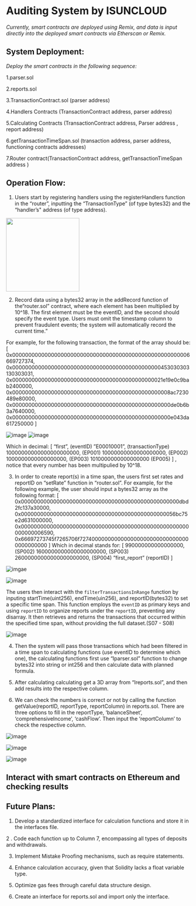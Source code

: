 # Auditing System by ISUNCLOUD
*Currently, smart contracts are deployed using Remix, and data is input directly into the deployed smart contracts via Etherscan or Remix.*

## System Deployment:

*Deploy the smart contracts in the following sequence:*

1.parser.sol

2.reports.sol

3.TransactionContract.sol (parser address)

4.Handlers Contracts (TransactionContract address, parser address)

5.Calculating Contracts (TransactionContract address, Parser address , report address)

6.getTransactionTimeSpan.sol (transaction address, parser address, functioning contracts addresses)

7.Router contract(TransactionContract address, getTransactionTimeSpan address )

## Operation Flow:
1.  Users start by registering handlers using the registerHandlers function in the “router”, inputting the “TransactionType” (of type bytes32) and the “handler’s" address (of type address).
   <img src="https://github.com/CAFECA-IO/auditing_system/assets/59311328/393f8045-4208-46f7-8278-65c2bc529b88" width="200" height="200" />

2.  Record data using a bytes32 array in the addRecord function of the“router.sol” contract, where each element has been multiplied by 10^18. The first element must be the eventID, and the second should specify the event type. Users must omit the timestamp column to prevent fraudulent events; the system will automatically record the current time.”

   For example, for the following transaction, the format of the array should be:
   [
   0x0000000000000000000000000000000000000000000000000000006669727374, 0x0000000000000000000000000000000000000000000000453030303130303031,
   0x00000000000000000000000000000000000000000000021e19e0c9bab2400000,
   0x0000000000000000000000000000000000000000000000008ac7230489e80000,
   0x0000000000000000000000000000000000000000000000000de0b6b3a7640000,
   0x0000000000000000000000000000000000000000000000000e043da617250000
   ]

   ![image](https://github.com/CAFECA-IO/auditing_system/assets/59311328/8d46daff-65fe-4800-a062-94c364728089)
   ![image](https://github.com/CAFECA-IO/auditing_system/assets/59311328/9ecc9141-4ae9-43e7-97d0-5f46946fd36e)

   Which in decimal: 
   [ 
   “first”, 				(eventID)
   ”E00010001”, 			(transactionType)
   10000000000000000000000, 	(EP001)
   10000000000000000000,		(EP002)
   1000000000000000000,		(EP003)
   1010000000000000000 		(EP005)
   ] 
   , notice that every number has been multipulied by 10^18.

   3. In order to create report(s) in a time span, the users first set rates and reportID on “setRate” function in  “router.sol”. For example, for the following example, the user should input a bytes32 array as the following format:
   [
    0x0000000000000000000000000000000000000000000000000dbd2fc137a30000,
    0x000000000000000000000000000000000000000000000056bc75e2d631000000,
    0x0000000000000000000000000000000000000000000000000000000000006590,
    0x66697273745f7265706f72740000000000000000000000000000000000000000
   ]
   Which in decimal stands for:
   [
   990000000000000000, 		(SP002)
   1600000000000000000000,		(SP003)
   26000000000000000000000,		(SP004)
   ”first_report”				(reportID)
   ]

 ![imgae](https://github.com/CAFECA-IO/auditing_system/assets/59311328/1e6996ba-1d0e-41b8-8792-125b92c8f7a1)

 ![image](https://github.com/CAFECA-IO/auditing_system/assets/59311328/2ee70026-cb04-42da-aea9-fd2b9c8f7219)

The users then interact with the `filterTransactionsInRange` function by inputing startTime(uint256), endTime(uin256), and reportID(bytes32) to set a specific time span. This function employs the `eventID` as primary keys and using `reportID` to organize reports under the `reportID`, preventing any disarray. It then retrieves and returns the transactions that occurred within the specified time span, without providing the full dataset.(S07 - S08)

 ![image](https://github.com/CAFECA-IO/auditing_system/assets/59311328/6e682ab8-a677-404c-aeda-513ef71ff4c2)


 4. Then the system will pass those transactions which had been filtered in a time span to calculating functions (use eventID to determine which one), the calculating functions first use “Iparser.sol” function to change bytes32 into string or int256 and then calculate data with planned formula.

 5. After calculating calculating get a 3D array from “Ireports.sol”, and then add results into the respective column.

 6. We can check the numbers is correct or not by calling the function getValue(reportID, reportType, reportColumn) in reports.sol. There are three options to fill in the reportType, ‘balanceSheet’, ‘comprehensiveIncome’, ‘cashFlow’. Then input the ‘reportColumn’ to check the respective column.

![image](https://github.com/CAFECA-IO/auditing_system/assets/59311328/820b47f2-e392-4c53-b434-56881c2489bb)


![image](https://github.com/CAFECA-IO/auditing_system/assets/59311328/2d117583-f294-4c4e-a8c3-d490aec9360a)


![image](https://github.com/CAFECA-IO/auditing_system/assets/59311328/9a949aa7-2f74-4f05-b371-22eb7e98db48)


## Interact with smart contracts on Ethereum and checking results

## Future Plans:

1.   Develop a standardized interface for calculation functions and store it in the interfaces file.

2 .  Code each function up to Column 7, encompassing all types of deposits and withdrawals.

3.   Implement Mistake Proofing mechanisms, such as require statements.

4.   Enhance calculation accuracy, given that Solidity lacks a float variable type.

5.   Optimize gas fees through careful data structure design.

6.   Create an interface for reports.sol and import only the interface.













      


